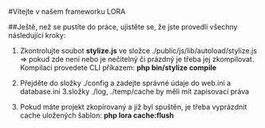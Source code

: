 #Vítejte v našem frameworku LORA

##Ještě, než se pustíte do práce, ujistěte se, že jste provedli všechny následující kroky:

1. Zkontrolujte soubot **stylize.js** ve složce ./public/js/lib/autoload/stylize.js => pokud zde není nebo je nečitelný či prázdný je třeba jej zkompilovat.
Kompilaci provedete CLI příkazem: **php bin/stylize compile**

2. Přejděte do složky ./config a zadejte správné údaje do web.ini a database.ini
3.složky ./log, ./temp/cache by měli mít zapisovací práva

3. Pokud máte projekt zkopírovaný a již byl spuštěn, je třeba vyprázdnit cache uložených šablon: **php lora cache:flush**
